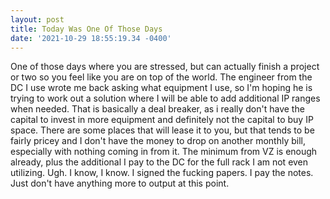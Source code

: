 ```yaml
--- 
layout: post 
title: Today Was One Of Those Days 
date: '2021-10-29 18:55:19.34 -0400' 
--- 
```

One of those days where you are stressed, but can actually finish a project or two so you feel like you are on 
top of the world. The engineer from the DC I use wrote me back asking what equipment I use, so I'm hoping he is 
trying to work out a solution where I will be able to add additional IP ranges when needed. That is basically a 
deal breaker, as i really don't have the capital to invest in more equipment and definitely not the capital to 
buy IP space. There are some places that will lease it to you, but that tends to be fairly pricey and I don't 
have the money to drop on another monthly bill, especially with nothing coming in from it. The minimum from VZ 
is enough already, plus the additional I pay to the DC for the full rack I am not even utilizing. Ugh. I know, I 
know. I signed the fucking papers. I pay the notes. Just don't have anything more to output at this point. 
